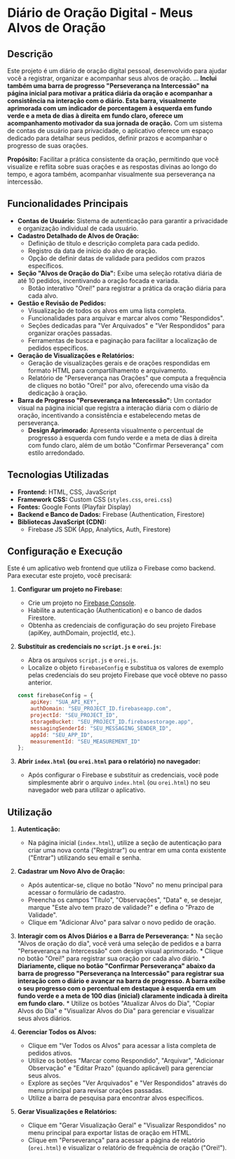 # Diário de Oração Digital - Meus Alvos de Oração

## Descrição

Este projeto é um diário de oração digital pessoal, desenvolvido para ajudar você a registrar, organizar e acompanhar seus alvos de oração. ... **Inclui também uma barra de progresso "Perseverança na Intercessão" na página inicial para motivar a prática diária da oração e acompanhar a consistência na interação com o diário. Esta barra, visualmente aprimorada com um indicador de porcentagem à esquerda em fundo verde e a meta de dias à direita em fundo claro, oferece um acompanhamento motivador da sua jornada de oração.** Com um sistema de contas de usuário para privacidade, o aplicativo oferece um espaço dedicado para detalhar seus pedidos, definir prazos e acompanhar o progresso de suas orações.

**Propósito:** Facilitar a prática consistente da oração, permitindo que você visualize e reflita sobre suas orações e as respostas divinas ao longo do tempo, e agora também, acompanhar visualmente sua perseverança na intercessão.

## Funcionalidades Principais

*   **Contas de Usuário:** Sistema de autenticação para garantir a privacidade e organização individual de cada usuário.
*   **Cadastro Detalhado de Alvos de Oração:**
    *   Definição de título e descrição completa para cada pedido.
    *   Registro da data de início do alvo de oração.
    *   Opção de definir datas de validade para pedidos com prazos específicos.
*   **Seção "Alvos de Oração do Dia":** Exibe uma seleção rotativa diária de até 10 pedidos, incentivando a oração focada e variada.
    *   Botão interativo "Orei!" para registrar a prática da oração diária para cada alvo.
*   **Gestão e Revisão de Pedidos:**
    *   Visualização de todos os alvos em uma lista completa.
    *   Funcionalidades para arquivar e marcar alvos como "Respondidos".
    *   Seções dedicadas para "Ver Arquivados" e "Ver Respondidos" para organizar orações passadas.
    *   Ferramentas de busca e paginação para facilitar a localização de pedidos específicos.
*   **Geração de Visualizações e Relatórios:**
    *   Geração de visualizações gerais e de orações respondidas em formato HTML para compartilhamento e arquivamento.
    *   Relatório de "Perseverança nas Orações" que computa a frequência de cliques no botão "Orei!" por alvo, oferecendo uma visão da dedicação à oração.
*   **Barra de Progresso "Perseverança na Intercessão":**  Um contador visual na página inicial que registra a interação diária com o diário de oração, incentivando a consistência e estabelecendo metas de perseverança.
    *   **Design Aprimorado:** Apresenta visualmente o percentual de progresso à esquerda com fundo verde e a meta de dias à direita com fundo claro, além de um botão "Confirmar Perseverança" com estilo arredondado.

## Tecnologias Utilizadas

*   **Frontend:** HTML, CSS, JavaScript
*   **Framework CSS:** Custom CSS (`styles.css`, `orei.css`)
*   **Fontes:** Google Fonts (Playfair Display)
*   **Backend e Banco de Dados:** Firebase (Authentication, Firestore)
*   **Bibliotecas JavaScript (CDN):**
    *   Firebase JS SDK (App, Analytics, Auth, Firestore)

## Configuração e Execução

Este é um aplicativo web frontend que utiliza o Firebase como backend. Para executar este projeto, você precisará:

1.  **Configurar um projeto no Firebase:**
    *   Crie um projeto no [Firebase Console](https://console.firebase.google.com/).
    *   Habilite a autenticação (Authentication) e o banco de dados Firestore.
    *   Obtenha as credenciais de configuração do seu projeto Firebase (apiKey, authDomain, projectId, etc.).

2.  **Substituir as credenciais no `script.js` e `orei.js`:**
    *   Abra os arquivos `script.js` e `orei.js`.
    *   Localize o objeto `firebaseConfig` e substitua os valores de exemplo pelas credenciais do seu projeto Firebase que você obteve no passo anterior.

    ```javascript
    const firebaseConfig = {
        apiKey: "SUA_API_KEY",
        authDomain: "SEU_PROJECT_ID.firebaseapp.com",
        projectId: "SEU_PROJECT_ID",
        storageBucket: "SEU_PROJECT_ID.firebasestorage.app",
        messagingSenderId: "SEU_MESSAGING_SENDER_ID",
        appId: "SEU_APP_ID",
        measurementId: "SEU_MEASUREMENT_ID"
    };
    ```

3.  **Abrir `index.html` (ou `orei.html` para o relatório) no navegador:**
    *   Após configurar o Firebase e substituir as credenciais, você pode simplesmente abrir o arquivo `index.html` (ou `orei.html`) no seu navegador web para utilizar o aplicativo.

## Utilização

1.  **Autenticação:**
    *   Na página inicial (`index.html`), utilize a seção de autenticação para criar uma nova conta ("Registrar") ou entrar em uma conta existente ("Entrar") utilizando seu email e senha.

2.  **Cadastrar um Novo Alvo de Oração:**
    *   Após autenticar-se, clique no botão "Novo" no menu principal para acessar o formulário de cadastro.
    *   Preencha os campos "Título", "Observações", "Data" e, se desejar, marque "Este alvo tem prazo de validade?" e defina o "Prazo de Validade".
    *   Clique em "Adicionar Alvo" para salvar o novo pedido de oração.

3.  **Interagir com os Alvos Diários e a Barra de Perseverança:**
        *   Na seção "Alvos de oração do dia", você verá uma seleção de pedidos e a barra "Perseverança na Intercessão" com design visual aprimorado.
        *   Clique no botão "Orei!" para registrar sua oração por cada alvo diário.
        *   **Diariamente, clique no botão "Confirmar Perseverança" abaixo da barra de progresso "Perseverança na Intercessão" para registrar sua interação com o diário e avançar na barra de progresso. A barra exibe o seu progresso com o percentual em destaque à esquerda em um fundo verde e a meta de 100 dias (inicial) claramente indicada à direita em fundo claro.**
        *   Utilize os botões "Atualizar Alvos do Dia", "Copiar Alvos do Dia" e "Visualizar Alvos do Dia" para gerenciar e visualizar seus alvos diários.

4.  **Gerenciar Todos os Alvos:**
    *   Clique em "Ver Todos os Alvos" para acessar a lista completa de pedidos ativos.
    *   Utilize os botões "Marcar como Respondido", "Arquivar", "Adicionar Observação" e "Editar Prazo" (quando aplicável) para gerenciar seus alvos.
    *   Explore as seções "Ver Arquivados" e "Ver Respondidos" através do menu principal para revisar orações passadas.
    *   Utilize a barra de pesquisa para encontrar alvos específicos.

5.  **Gerar Visualizações e Relatórios:**
    *   Clique em "Gerar Visualização Geral" e "Visualizar Respondidos" no menu principal para exportar listas de oração em HTML.
    *   Clique em "Perseverança" para acessar a página de relatório (`orei.html`) e visualizar o relatório de frequência de oração ("Orei!").

